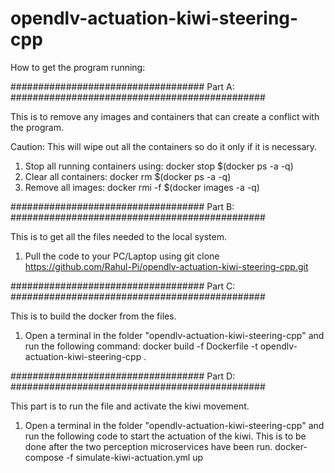 # opendlv-actuation-kiwi-steering-cpp
How to get the program running:

################################### Part A: ##############################################

This is to remove any images and containers that can create a conflict with the program.

Caution: This will wipe out all the containers so do it only if it is necessary.

1. Stop all running containers using:     docker stop $(docker ps -a -q)
2. Clear all containers:                  docker rm $(docker ps -a -q)
3. Remove all images:                     docker rmi -f $(docker images -a -q)


################################### Part B: ##############################################

This is to get all the files needed to the local system.

1. Pull the code to your PC/Laptop using
   git clone https://github.com/Rahul-Pi/opendlv-actuation-kiwi-steering-cpp.git

################################### Part C: ##############################################

This is to build the docker from the files.

1. Open a terminal in the folder "opendlv-actuation-kiwi-steering-cpp" and run the following command:
   docker build -f Dockerfile -t opendlv-actuation-kiwi-steering-cpp .


################################### Part D: ##############################################

This part is to run the file and activate the kiwi movement.

1. Open a terminal in the folder "opendlv-actuation-kiwi-steering-cpp" and run the following code to start the actuation of the kiwi. This is to be done after the two perception microservices have been run.
   docker-compose -f simulate-kiwi-actuation.yml up
